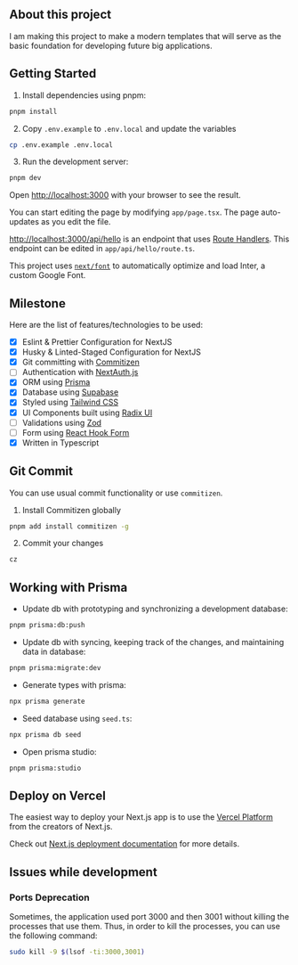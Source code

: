 ## About this project

I am making this project to make a modern templates that will serve as the basic foundation for developing future big applications.

## Getting Started

1. Install dependencies using pnpm:

```bash
pnpm install
```

2. Copy `.env.example` to `.env.local` and update the variables

```bash
cp .env.example .env.local
```

3. Run the development server:

```bash
pnpm dev
```

Open [http://localhost:3000](http://localhost:3000) with your browser to see the result.

You can start editing the page by modifying `app/page.tsx`. The page auto-updates as you edit the file.

[http://localhost:3000/api/hello](http://localhost:3000/api/hello) is an endpoint that uses [Route Handlers](https://beta.nextjs.org/docs/routing/route-handlers). This endpoint can be edited in `app/api/hello/route.ts`.

This project uses [`next/font`](https://nextjs.org/docs/basic-features/font-optimization) to automatically optimize and load Inter, a custom Google Font.

## Milestone

Here are the list of features/technologies to be used:

- [x] Eslint & Prettier Configuration for NextJS
- [x] Husky & Linted-Staged Configuration for NextJS
- [x] Git committing with [Commitizen](https://commitizen-tools.github.io/commitizen/)
- [ ] Authentication with [NextAuth.js](https://next-auth.js.org/)
- [x] ORM using [Prisma](https://www.prisma.io/)
- [x] Database using [Supabase](https://supabase.com/)
- [x] Styled using [Tailwind CSS](https://tailwindcss.com/)
- [x] UI Components built using [Radix UI](https://www.radix-ui.com/)
- [ ] Validations using [Zod](https://github.com/colinhacks/zod)
- [ ] Form using [React Hook Form](https://react-hook-form.com/)
- [x] Written in Typescript

## Git Commit

You can use usual commit functionality or use `commitizen`.

1. Install Commitizen globally

```bash
pnpm add install commitizen -g
```

2. Commit your changes

```bash
cz
```

## Working with Prisma

- Update db with prototyping and synchronizing a development database:

```bash
pnpm prisma:db:push
```

- Update db with syncing, keeping track of the changes, and maintaining data in database:

```bash
pnpm prisma:migrate:dev
```

- Generate types with prisma:

```bash
npx prisma generate
```

- Seed database using `seed.ts`:

```bash
npx prisma db seed
```

- Open prisma studio:

```bash
pnpm prisma:studio
```

## Deploy on Vercel

The easiest way to deploy your Next.js app is to use the [Vercel Platform](https://vercel.com/new?utm_medium=default-template&filter=next.js&utm_source=create-next-app&utm_campaign=create-next-app-readme) from the creators of Next.js.

Check out [Next.js deployment documentation](https://nextjs.org/docs/deployment) for more details.

## Issues while development

### Ports Deprecation

Sometimes, the application used port 3000 and then 3001 without killing the processes that use them. Thus, in order to kill the processes, you can use the following command:

```bash
sudo kill -9 $(lsof -ti:3000,3001)
```
